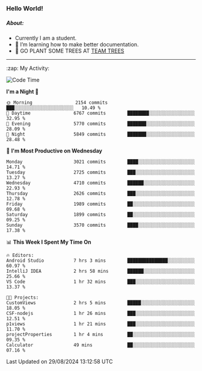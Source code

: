 ### Hello World!

##### About:
- Currently I am a student.
- 🌱 I’m learning how to make better documentation.
- 🌱 GO PLANT SOME TREES AT [TEAM TREES](https://teamtrees.org/)

---
  <summary>:zap: My Activity:</summary>
  
<!--START_SECTION:waka-->
![Code Time](http://img.shields.io/badge/Code%20Time-1%2C425%20hrs%202%20mins-blue)

**I'm a Night 🦉** 

```text
🌞 Morning                2154 commits        ███░░░░░░░░░░░░░░░░░░░░░░   10.49 % 
🌆 Daytime                6767 commits        ████████░░░░░░░░░░░░░░░░░   32.95 % 
🌃 Evening                5770 commits        ███████░░░░░░░░░░░░░░░░░░   28.09 % 
🌙 Night                  5849 commits        ███████░░░░░░░░░░░░░░░░░░   28.48 % 
```
📅 **I'm Most Productive on Wednesday** 

```text
Monday                   3021 commits        ████░░░░░░░░░░░░░░░░░░░░░   14.71 % 
Tuesday                  2725 commits        ███░░░░░░░░░░░░░░░░░░░░░░   13.27 % 
Wednesday                4710 commits        ██████░░░░░░░░░░░░░░░░░░░   22.93 % 
Thursday                 2626 commits        ███░░░░░░░░░░░░░░░░░░░░░░   12.78 % 
Friday                   1989 commits        ██░░░░░░░░░░░░░░░░░░░░░░░   09.68 % 
Saturday                 1899 commits        ██░░░░░░░░░░░░░░░░░░░░░░░   09.25 % 
Sunday                   3570 commits        ████░░░░░░░░░░░░░░░░░░░░░   17.38 % 
```


📊 **This Week I Spent My Time On** 

```text
🔥 Editors: 
Android Studio           7 hrs 3 mins        ███████████████░░░░░░░░░░   60.97 % 
IntelliJ IDEA            2 hrs 58 mins       ██████░░░░░░░░░░░░░░░░░░░   25.66 % 
VS Code                  1 hr 32 mins        ███░░░░░░░░░░░░░░░░░░░░░░   13.37 % 

🐱‍💻 Projects: 
CustomViews              2 hrs 5 mins        █████░░░░░░░░░░░░░░░░░░░░   18.05 % 
CSF-nodejs               1 hr 26 mins        ███░░░░░░░░░░░░░░░░░░░░░░   12.51 % 
p1views                  1 hr 21 mins        ███░░░░░░░░░░░░░░░░░░░░░░   11.70 % 
projectProperties        1 hr 4 mins         ██░░░░░░░░░░░░░░░░░░░░░░░   09.35 % 
Calculator               49 mins             ██░░░░░░░░░░░░░░░░░░░░░░░   07.16 % 
```


 Last Updated on 29/08/2024 13:12:58 UTC
<!--END_SECTION:waka-->
